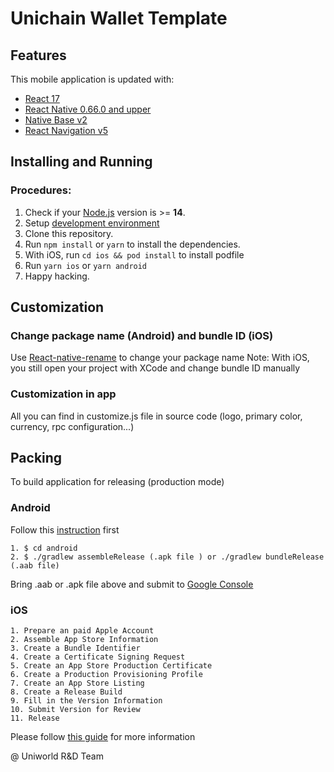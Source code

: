 # Unichain Wallet Template
## Features

This mobile application is updated with:

- [React 17](https://reactjs.org)
- [React Native 0.66.0 and upper](https://reactnative.dev)
- [Native Base v2](https://nativebase.io/)
- [React Navigation v5](https://reactnavigation.org/docs/5.x/getting-started)

## Installing and Running

### Procedures:

1. Check if your [Node.js](https://nodejs.org/) version is >= **14**.
2. Setup [development environment](https://reactnative.dev/docs/environment-setup)
3. Clone this repository.
4. Run `npm install` or `yarn` to install the dependencies.
5. With iOS, run `cd ios && pod install` to install podfile
6. Run `yarn ios` or `yarn android`
7. Happy hacking.


## Customization

### Change package name (Android) and bundle ID (iOS)

Use [React-native-rename](https://www.npmjs.com/package/react-native-rename) to change your package name
Note: With iOS, you still open your project with XCode and change bundle ID manually

### Customization in app

All you can find in customize.js file in source code (logo, primary color, currency, rpc configuration...)


## Packing

To build application for releasing (production mode)

### Android

Follow this [instruction](https://reactnative.dev/docs/signed-apk-android) first
```
1. $ cd android
2. $ ./gradlew assembleRelease (.apk file ) or ./gradlew bundleRelease (.aab file)
```
Bring .aab or .apk file above and submit to [Google Console](https://play.google.com/console/about/)
### iOS
```
1. Prepare an paid Apple Account
2. Assemble App Store Information
3. Create a Bundle Identifier
4. Create a Certificate Signing Request
5. Create an App Store Production Certificate
6. Create a Production Provisioning Profile
7. Create an App Store Listing
8. Create a Release Build
9. Fill in the Version Information
10. Submit Version for Review
11. Release
```
Please follow [this guide](https://clearbridgemobile.com/how-to-submit-an-app-to-the-app-store/) for more information 

@ Uniworld R&D Team
